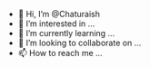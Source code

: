 - 👋 Hi, I’m @Chaturaish
- 👀 I’m interested in ...
- 🌱 I’m currently learning ...
- 💞️ I’m looking to collaborate on ...
- 📫 How to reach me ...

<!---
Chaturaish/Chaturaish is a ✨ special ✨ repository because its `README.md` (this file) appears on your GitHub profile.
You can click the Preview link to take a look at your changes.
--->
